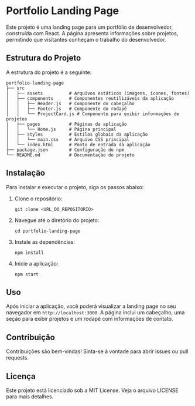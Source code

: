 # Portfolio Landing Page

Este projeto é uma landing page para um portfólio de desenvolvedor, construída com React. A página apresenta informações sobre projetos, permitindo que visitantes conheçam o trabalho do desenvolvedor.

## Estrutura do Projeto

A estrutura do projeto é a seguinte:

```
portfolio-landing-page
├── src
│   ├── assets          # Arquivos estáticos (imagens, ícones, fontes)
│   ├── components      # Componentes reutilizáveis da aplicação
│   │   ├── Header.js   # Componente do cabeçalho
│   │   ├── Footer.js   # Componente do rodapé
│   │   └── ProjectCard.js # Componente para exibir informações de projetos
│   ├── pages           # Páginas da aplicação
│   │   └── Home.js     # Página principal
│   ├── styles          # Estilos globais da aplicação
│   │   └── main.css    # Arquivo CSS principal
│   └── index.html      # Ponto de entrada da aplicação
├── package.json        # Configuração do npm
└── README.md           # Documentação do projeto
```

## Instalação

Para instalar e executar o projeto, siga os passos abaixo:

1. Clone o repositório:
   ```
   git clone <URL_DO_REPOSITORIO>
   ```
2. Navegue até o diretório do projeto:
   ```
   cd portfolio-landing-page
   ```
3. Instale as dependências:
   ```
   npm install
   ```
4. Inicie a aplicação:
   ```
   npm start
   ```

## Uso

Após iniciar a aplicação, você poderá visualizar a landing page no seu navegador em `http://localhost:3000`. A página inclui um cabeçalho, uma seção para exibir projetos e um rodapé com informações de contato.

## Contribuição

Contribuições são bem-vindas! Sinta-se à vontade para abrir issues ou pull requests.

## Licença

Este projeto está licenciado sob a MIT License. Veja o arquivo LICENSE para mais detalhes.